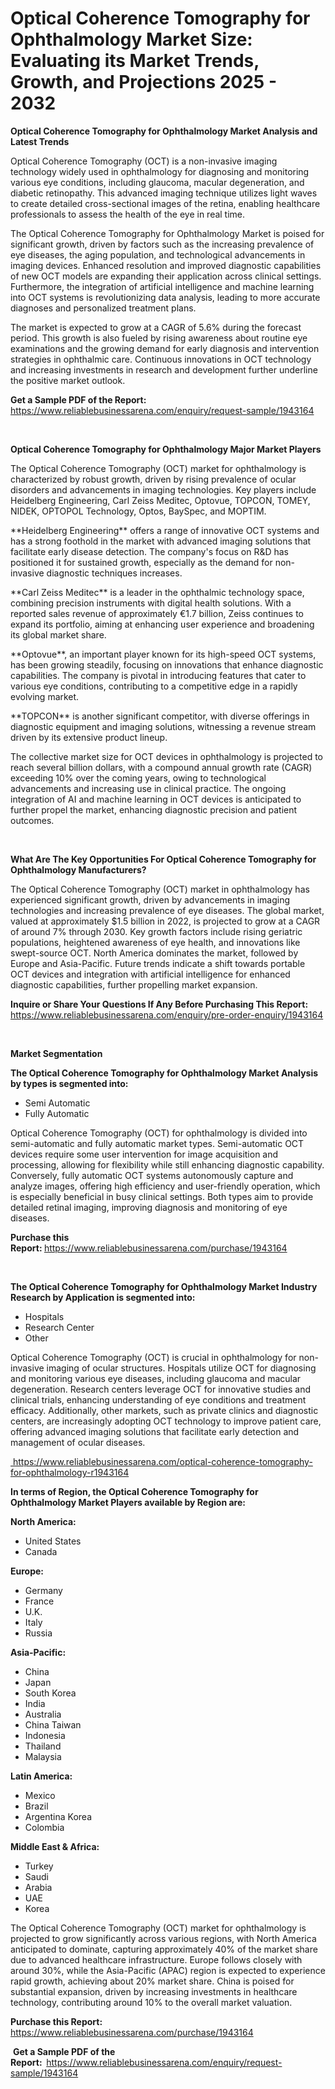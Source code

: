 <p><h1>Optical Coherence Tomography for Ophthalmology Market Size: Evaluating its Market Trends, Growth, and Projections 2025 - 2032</h1></p><p><strong>Optical Coherence Tomography for Ophthalmology Market Analysis and Latest Trends</strong></p>
<p><p>Optical Coherence Tomography (OCT) is a non-invasive imaging technology widely used in ophthalmology for diagnosing and monitoring various eye conditions, including glaucoma, macular degeneration, and diabetic retinopathy. This advanced imaging technique utilizes light waves to create detailed cross-sectional images of the retina, enabling healthcare professionals to assess the health of the eye in real time.</p><p>The Optical Coherence Tomography for Ophthalmology Market is poised for significant growth, driven by factors such as the increasing prevalence of eye diseases, the aging population, and technological advancements in imaging devices. Enhanced resolution and improved diagnostic capabilities of new OCT models are expanding their application across clinical settings. Furthermore, the integration of artificial intelligence and machine learning into OCT systems is revolutionizing data analysis, leading to more accurate diagnoses and personalized treatment plans.</p><p>The market is expected to grow at a CAGR of 5.6% during the forecast period. This growth is also fueled by rising awareness about routine eye examinations and the growing demand for early diagnosis and intervention strategies in ophthalmic care. Continuous innovations in OCT technology and increasing investments in research and development further underline the positive market outlook.</p></p>
<p><strong>Get a Sample PDF of the Report:&nbsp;</strong> <a href="https://www.reliablebusinessarena.com/enquiry/request-sample/1943164?utm_campaign=3008&utm_medium=2&utm_source=Github&utm_content=ia&utm_term=13042025&utm_id=optical-coherence-tomography-for-ophthalmology">https://www.reliablebusinessarena.com/enquiry/request-sample/1943164</a></p>
<p>&nbsp;</p>
<p><strong>Optical Coherence Tomography for Ophthalmology Major Market Players</strong></p>
<p><p>The Optical Coherence Tomography (OCT) market for ophthalmology is characterized by robust growth, driven by rising prevalence of ocular disorders and advancements in imaging technologies. Key players include Heidelberg Engineering, Carl Zeiss Meditec, Optovue, TOPCON, TOMEY, NIDEK, OPTOPOL Technology, Optos, BaySpec, and MOPTIM.</p><p>**Heidelberg Engineering** offers a range of innovative OCT systems and has a strong foothold in the market with advanced imaging solutions that facilitate early disease detection. The company's focus on R&D has positioned it for sustained growth, especially as the demand for non-invasive diagnostic techniques increases.</p><p>**Carl Zeiss Meditec** is a leader in the ophthalmic technology space, combining precision instruments with digital health solutions. With a reported sales revenue of approximately €1.7 billion, Zeiss continues to expand its portfolio, aiming at enhancing user experience and broadening its global market share.</p><p>**Optovue**, an important player known for its high-speed OCT systems, has been growing steadily, focusing on innovations that enhance diagnostic capabilities. The company is pivotal in introducing features that cater to various eye conditions, contributing to a competitive edge in a rapidly evolving market.</p><p>**TOPCON** is another significant competitor, with diverse offerings in diagnostic equipment and imaging solutions, witnessing a revenue stream driven by its extensive product lineup. </p><p>The collective market size for OCT devices in ophthalmology is projected to reach several billion dollars, with a compound annual growth rate (CAGR) exceeding 10% over the coming years, owing to technological advancements and increasing use in clinical practice. The ongoing integration of AI and machine learning in OCT devices is anticipated to further propel the market, enhancing diagnostic precision and patient outcomes.</p></p>
<p>&nbsp;</p>
<p><strong>What Are The Key Opportunities For Optical Coherence Tomography for Ophthalmology Manufacturers?</strong></p>
<p><p>The Optical Coherence Tomography (OCT) market in ophthalmology has experienced significant growth, driven by advancements in imaging technologies and increasing prevalence of eye diseases. The global market, valued at approximately $1.5 billion in 2022, is projected to grow at a CAGR of around 7% through 2030. Key growth factors include rising geriatric populations, heightened awareness of eye health, and innovations like swept-source OCT. North America dominates the market, followed by Europe and Asia-Pacific. Future trends indicate a shift towards portable OCT devices and integration with artificial intelligence for enhanced diagnostic capabilities, further propelling market expansion.</p></p>
<p><strong>Inquire or Share Your Questions If Any Before Purchasing This Report:</strong> <a href="https://www.reliablebusinessarena.com/enquiry/pre-order-enquiry/1943164?utm_campaign=3008&utm_medium=2&utm_source=Github&utm_content=ia&utm_term=13042025&utm_id=optical-coherence-tomography-for-ophthalmology">https://www.reliablebusinessarena.com/enquiry/pre-order-enquiry/1943164</a></p>
<p>&nbsp;</p>
<p><strong>Market Segmentation</strong></p>
<p><strong>The Optical Coherence Tomography for Ophthalmology Market Analysis by types is segmented into:</strong></p>
<p><ul><li>Semi Automatic</li><li>Fully Automatic</li></ul></p>
<p><p>Optical Coherence Tomography (OCT) for ophthalmology is divided into semi-automatic and fully automatic market types. Semi-automatic OCT devices require some user intervention for image acquisition and processing, allowing for flexibility while still enhancing diagnostic capability. Conversely, fully automatic OCT systems autonomously capture and analyze images, offering high efficiency and user-friendly operation, which is especially beneficial in busy clinical settings. Both types aim to provide detailed retinal imaging, improving diagnosis and monitoring of eye diseases.</p></p>
<p><strong>Purchase this Report:&nbsp;</strong><a href="https://www.reliablebusinessarena.com/purchase/1943164?utm_campaign=3008&utm_medium=2&utm_source=Github&utm_content=ia&utm_term=13042025&utm_id=optical-coherence-tomography-for-ophthalmology">https://www.reliablebusinessarena.com/purchase/1943164</a></p>
<p>&nbsp;</p>
<p><strong>The Optical Coherence Tomography for Ophthalmology Market Industry Research by Application is segmented into:</strong></p>
<p><ul><li>Hospitals</li><li>Research Center</li><li>Other</li></ul></p>
<p><p>Optical Coherence Tomography (OCT) is crucial in ophthalmology for non-invasive imaging of ocular structures. Hospitals utilize OCT for diagnosing and monitoring various eye diseases, including glaucoma and macular degeneration. Research centers leverage OCT for innovative studies and clinical trials, enhancing understanding of eye conditions and treatment efficacy. Additionally, other markets, such as private clinics and diagnostic centers, are increasingly adopting OCT technology to improve patient care, offering advanced imaging solutions that facilitate early detection and management of ocular diseases.</p></p>
<p><a href="https://www.reliablebusinessarena.com/optical-coherence-tomography-for-ophthalmology-r1943164?utm_campaign=3008&utm_medium=2&utm_source=Github&utm_content=ia&utm_term=13042025&utm_id=optical-coherence-tomography-for-ophthalmology">&nbsp;https://www.reliablebusinessarena.com/optical-coherence-tomography-for-ophthalmology-r1943164</a></p>
<p><strong>In terms of Region, the Optical Coherence Tomography for Ophthalmology Market Players available by Region are:</strong></p>
<p>
    <p> <strong> North America: </strong>
        <ul>
            <li>United States</li>
            <li>Canada</li>
        </ul>
        </p> 
    <p> <strong> Europe: </strong>
        <ul>
            <li>Germany</li>
            <li>France</li>
            <li>U.K.</li>
            <li>Italy</li>
            <li>Russia</li>
        </ul>
        </p> 
    <p> <strong> Asia-Pacific: </strong>
        <ul>
            <li>China</li>
            <li>Japan</li>
            <li>South Korea</li>
            <li>India</li>
            <li>Australia</li>
            <li>China Taiwan</li>
            <li>Indonesia</li>
            <li>Thailand</li>
            <li>Malaysia</li>
        </ul>
        </p> 
    <p> <strong> Latin America: </strong>
        <ul>
            <li>Mexico</li>
            <li>Brazil</li>
            <li>Argentina Korea</li>
            <li>Colombia</li>
        </ul>
        </p> 
    <p> <strong> Middle East & Africa: </strong>
        <ul>
            <li>Turkey</li>
            <li>Saudi</li>
            <li>Arabia</li>
            <li>UAE</li>
            <li>Korea</li>
        </ul>
    </p>
    </p>
<p><p>The Optical Coherence Tomography (OCT) market for ophthalmology is projected to grow significantly across various regions, with North America anticipated to dominate, capturing approximately 40% of the market share due to advanced healthcare infrastructure. Europe follows closely with around 30%, while the Asia-Pacific (APAC) region is expected to experience rapid growth, achieving about 20% market share. China is poised for substantial expansion, driven by increasing investments in healthcare technology, contributing around 10% to the overall market valuation.</p></p>
<p><strong>Purchase this Report: </strong><a href="https://www.reliablebusinessarena.com/purchase/1943164?utm_campaign=3008&utm_medium=2&utm_source=Github&utm_content=ia&utm_term=13042025&utm_id=optical-coherence-tomography-for-ophthalmology">https://www.reliablebusinessarena.com/purchase/1943164</a></p>
<p>&nbsp;<strong>Get a Sample PDF of the Report:&nbsp;&nbsp;</strong><a href="https://www.reliablebusinessarena.com/enquiry/request-sample/1943164?utm_campaign=3008&utm_medium=2&utm_source=Github&utm_content=ia&utm_term=13042025&utm_id=optical-coherence-tomography-for-ophthalmology">https://www.reliablebusinessarena.com/enquiry/request-sample/1943164</a></p>
<p><strong></strong></p>
<p><p></p><p></p><p></p></p>